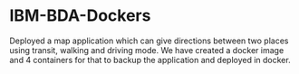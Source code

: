 # IBM-BDA-Dockers
Deployed a map application which can give directions between two places using transit, walking and driving mode. We have created a docker image and 4 containers for that to backup the application and deployed in docker.
